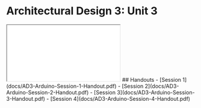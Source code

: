 # Architectural Design 3: Unit 3
<iframe id="iframepdf" src="docs/AD3-Arduino-Session-1-Handout.pdf"></iframe>
## Handouts
- [Session 1](docs/AD3-Arduino-Session-1-Handout.pdf)
- [Session 2](docs/AD3-Arduino-Session-2-Handout.pdf)
- [Session 3](docs/AD3-Arduino-Session-3-Handout.pdf)
- [Session 4](docs/AD3-Arduino-Session-4-Handout.pdf)
